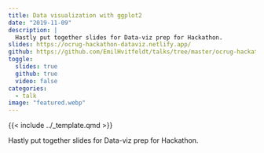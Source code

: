 ```yaml
---
title: Data visualization with ggplot2
date: "2019-11-09"
description: |
  Hastly put together slides for Data-viz prep for Hackathon.
slides: https://ocrug-hackathon-dataviz.netlify.app/
github: https://github.com/EmilHvitfeldt/talks/tree/master/ocrug-hackathon-dataviz
toggle:
  slides: true
  github: true
  video: false
categories:
  - talk
image: "featured.webp"
---
```


{{< include ../_template.qmd >}}

Hastly put together slides for Data-viz prep for Hackathon.
